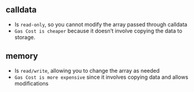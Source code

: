 ## calldata

- Is `read-only`, so you cannot modify the array passed through calldata
- `Gas Cost is cheaper` because it doesn’t involve copying the data to storage.

## memory

- Is `read/write`, allowing you to change the array as needed
- `Gas Cost is more expensive` since it involves copying data and allows modifications

